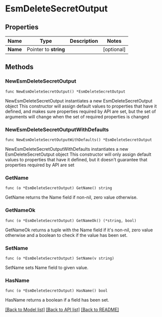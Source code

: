 # EsmDeleteSecretOutput

## Properties

Name | Type | Description | Notes
------------ | ------------- | ------------- | -------------
**Name** | Pointer to **string** |  | [optional] 

## Methods

### NewEsmDeleteSecretOutput

`func NewEsmDeleteSecretOutput() *EsmDeleteSecretOutput`

NewEsmDeleteSecretOutput instantiates a new EsmDeleteSecretOutput object
This constructor will assign default values to properties that have it defined,
and makes sure properties required by API are set, but the set of arguments
will change when the set of required properties is changed

### NewEsmDeleteSecretOutputWithDefaults

`func NewEsmDeleteSecretOutputWithDefaults() *EsmDeleteSecretOutput`

NewEsmDeleteSecretOutputWithDefaults instantiates a new EsmDeleteSecretOutput object
This constructor will only assign default values to properties that have it defined,
but it doesn't guarantee that properties required by API are set

### GetName

`func (o *EsmDeleteSecretOutput) GetName() string`

GetName returns the Name field if non-nil, zero value otherwise.

### GetNameOk

`func (o *EsmDeleteSecretOutput) GetNameOk() (*string, bool)`

GetNameOk returns a tuple with the Name field if it's non-nil, zero value otherwise
and a boolean to check if the value has been set.

### SetName

`func (o *EsmDeleteSecretOutput) SetName(v string)`

SetName sets Name field to given value.

### HasName

`func (o *EsmDeleteSecretOutput) HasName() bool`

HasName returns a boolean if a field has been set.


[[Back to Model list]](../README.md#documentation-for-models) [[Back to API list]](../README.md#documentation-for-api-endpoints) [[Back to README]](../README.md)


